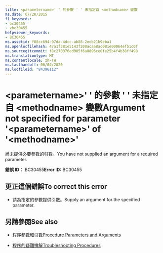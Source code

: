 ```yaml
---
title: <parametername>' ' 的參數 ' ' 未指定自 <methodname> 變數
ms.date: 07/20/2015
f1_keywords:
- bc30455
- vbc30455
helpviewer_keywords:
- BC30455
ms.assetid: f08cc694-97da-4dcc-ab88-2ecb21b9eba1
ms.openlocfilehash: 47a1f381e5143f208acaa8ac081e00064efb1c0f
ms.sourcegitcommit: f8c270376ed905f6a8896ce0fe25b4f4b38ff498
ms.translationtype: MT
ms.contentlocale: zh-TW
ms.lasthandoff: 06/04/2020
ms.locfileid: "84396112"
---
```

# <a name="argument-not-specified-for-parameter-parametername-of-methodname"></a><span data-ttu-id="7568b-102">\<parametername>' ' 的參數 ' ' 未指定自 \<methodname> 變數</span><span class="sxs-lookup"><span data-stu-id="7568b-102">Argument not specified for parameter '\<parametername>' of '\<methodname>'</span></span>
<span data-ttu-id="7568b-103">尚未提供必要參數的引數。</span><span class="sxs-lookup"><span data-stu-id="7568b-103">You have not supplied an argument for a required parameter.</span></span>  
  
 <span data-ttu-id="7568b-104">**錯誤 ID︰** BC30455</span><span class="sxs-lookup"><span data-stu-id="7568b-104">**Error ID:** BC30455</span></span>  
  
## <a name="to-correct-this-error"></a><span data-ttu-id="7568b-105">更正這個錯誤</span><span class="sxs-lookup"><span data-stu-id="7568b-105">To correct this error</span></span>  
  
- <span data-ttu-id="7568b-106">請為指定的參數提供引數。</span><span class="sxs-lookup"><span data-stu-id="7568b-106">Supply an argument for the specified parameter.</span></span>  
  
## <a name="see-also"></a><span data-ttu-id="7568b-107">另請參閱</span><span class="sxs-lookup"><span data-stu-id="7568b-107">See also</span></span>

- [<span data-ttu-id="7568b-108">程序參數和引數</span><span class="sxs-lookup"><span data-stu-id="7568b-108">Procedure Parameters and Arguments</span></span>](../programming-guide/language-features/procedures/procedure-parameters-and-arguments.md)

- [<span data-ttu-id="7568b-109">程序的疑難排解</span><span class="sxs-lookup"><span data-stu-id="7568b-109">Troubleshooting Procedures</span></span>](../programming-guide/language-features/procedures/troubleshooting-procedures.md)
